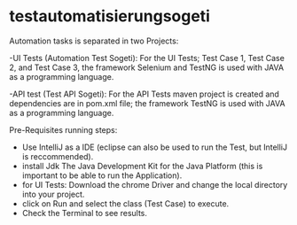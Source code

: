 # testautomatisierungsogeti


Automation tasks is separated in two Projects: 


-UI Tests (Automation Test Sogeti): For the UI Tests; Test Case 1, Test Case 2, and Test Case 3, the framework Selenium and TestNG is used with JAVA as a programming language.


-API test (Test API Sogeti): For the API Tests maven project is created and dependencies are in pom.xml file; the framework TestNG is used with JAVA as a programming language.


Pre-Requisites running steps:

- Use IntelliJ as a IDE (eclipse can also be used to run the Test, but IntelliJ is reccommended).
- install Jdk The Java Development Kit for the Java Platform (this is important to be able to run the Application).
- for UI Tests: Download the chrome Driver and change the local directory into your project.
- click on Run and select the class (Test Case) to execute.
- Check the Terminal to see results.
